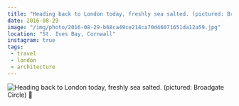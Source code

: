 ```yaml
---
title: "Heading back to London today, freshly sea salted. (pictured: Broadgate Circle) 🚗"
date: 2016-08-29
image: "/img/photo/2016-08-29-b68ca49ce214ca70d46071651da12a59.jpg"
location: "St. Ives Bay, Cornwall"
instagram: true
tags:
 - travel
 - london
 - architecture
---
```


![Heading back to London today, freshly sea salted. (pictured: Broadgate Circle) 🚗](/img/photo/2016-08-29-b68ca49ce214ca70d46071651da12a59.jpg)
